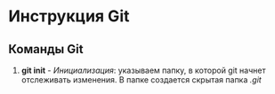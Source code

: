 # Инструкция Git

## Команды Git

1. **git init** - *Инициализация*: указываем  папку, в которой git начнет отслеживать изменения. В папке создается скрытая папка *.git*
